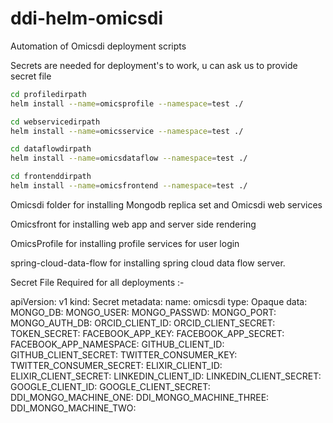 # ddi-helm-omicsdi
Automation of Omicsdi deployment scripts 

Secrets are needed for deployment's to work, u can ask us to provide secret file

```bash 
cd profiledirpath
helm install --name=omicsprofile --namespace=test ./

cd webservicedirpath
helm install --name=omicsservice --namespace=test ./

cd dataflowdirpath
helm install --name=omicsdataflow --namespace=test ./

cd frontenddirpath
helm install --name=omicsfrontend --namespace=test ./
```

Omicsdi folder for installing Mongodb replica set and Omicsdi web services 

Omicsfront for installing web app and server side rendering

OmicsProfile for installing profile services for user login

spring-cloud-data-flow for installing spring cloud data flow server.

Secret File Required for all deployments :-

apiVersion: v1
kind: Secret
metadata:
  name: omicsdi
type: Opaque
data:
  MONGO_DB: 
  MONGO_USER: 
  MONGO_PASSWD: 
  MONGO_PORT: 
  MONGO_AUTH_DB:
  ORCID_CLIENT_ID: 
  ORCID_CLIENT_SECRET: 
  TOKEN_SECRET: 
  FACEBOOK_APP_KEY: 
  FACEBOOK_APP_SECRET: 
  FACEBOOK_APP_NAMESPACE: 
  GITHUB_CLIENT_ID: 
  GITHUB_CLIENT_SECRET: 
  TWITTER_CONSUMER_KEY: 
  TWITTER_CONSUMER_SECRET: 
  ELIXIR_CLIENT_ID: 
  ELIXIR_CLIENT_SECRET: 
  LINKEDIN_CLIENT_ID: 
  LINKEDIN_CLIENT_SECRET: 
  GOOGLE_CLIENT_ID: 
  GOOGLE_CLIENT_SECRET: 
  DDI_MONGO_MACHINE_ONE: 
  DDI_MONGO_MACHINE_THREE: 
  DDI_MONGO_MACHINE_TWO: 


